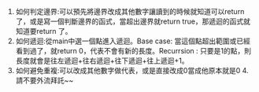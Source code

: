 1. 如何判定邊界:可以預先將邊界改成其他數字讓讀到的時候就知道可以return 了，或是寫一個判斷邊界的函式，當超出邊界就return true，那遞迴的函式就知道要return 了。
2. 如何遞迴:從main中選一個點進入遞迴。Base case: 當這個點超出範圍或已經看到過了，就return 0，代表不會有新的長度。Recurrsion : 只要是1的點，則長度就會是往左遞迴+往右遞迴+往下遞迴+往上遞迴+1。
3. 如何避免重複:可以改成其他數字做代表，或是直接改成0當成他原本就是0
4.請不要外流拜託~~
